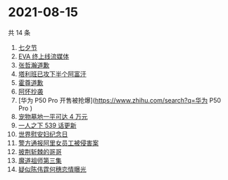 # 2021-08-15

共 14 条

<!-- BEGIN -->
<!-- 最后更新时间 Sun Aug 15 2021 07:12:23 GMT+0800 (China Standard Time) -->

1. [七夕节](https://www.zhihu.com/search?q=七夕)
1. [EVA 终上线流媒体](https://www.zhihu.com/search?q=eva)
1. [张哲瀚道歉](https://www.zhihu.com/search?q=张哲瀚)
1. [塔利班已攻下半个阿富汗](https://www.zhihu.com/search?q=塔利班)
1. [霍尊道歉](https://www.zhihu.com/search?q=霍尊)
1. [阿怀抄袭](https://www.zhihu.com/search?q=阿怀)
1. [华为 P50 Pro 开售被抢爆](https://www.zhihu.com/search?q=华为 P50 Pro )
1. [宠物墓地一平可达 4 万元](https://www.zhihu.com/search?q=宠物墓地)
1. [一人之下 539 话更新](https://www.zhihu.com/search?q=一人之下)
1. [世界慰安妇纪念日](https://www.zhihu.com/search?q=慰安妇纪念日)
1. [警方通报阿里女员工被侵害案](https://www.zhihu.com/search?q=阿里女员工)
1. [披荆斩棘的哥哥](https://www.zhihu.com/search?q=披荆斩棘的哥哥)
1. [魔道祖师第三集](https://www.zhihu.com/search?q=魔道祖师)
1. [疑似陈伟霆何穗恋情曝光](https://www.zhihu.com/search?q=陈伟霆何穗)

<!-- END -->
